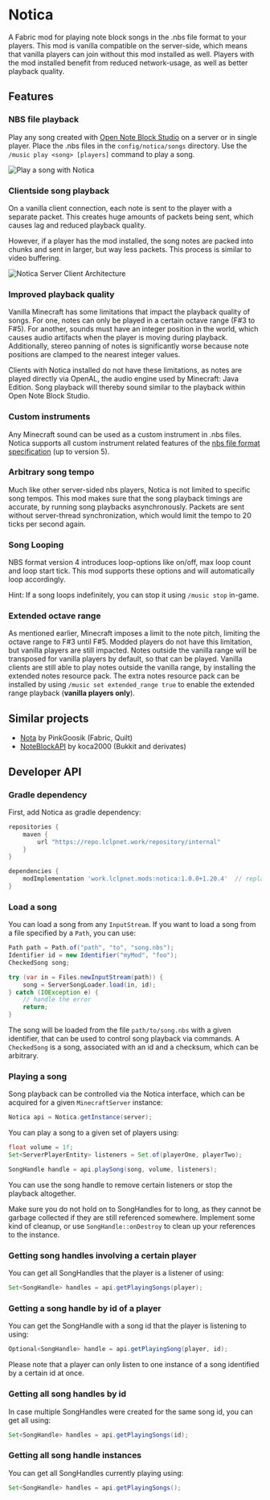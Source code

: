 # Notica
A Fabric mod for playing note block songs in the .nbs file format to your players.
This mod is vanilla compatible on the server-side, which means that vanilla players can join without this mod installed as well.
Players with the mod installed benefit from reduced network-usage, as well as better playback quality.

## Features
### NBS file playback
Play any song created with [Open Note Block Studio](https://opennbs.org/) on a server or in single player.
Place the .nbs files in the `config/notica/songs` directory.
Use the `/music play <song> [players]` command to play a song.

![Play a song with Notica](https://i.imgur.com/ihCc1gY.gif)

### Clientside song playback
On a vanilla client connection, each note is sent to the player with a separate packet.
This creates huge amounts of packets being sent, which causes lag and reduced playback quality.

However, if a player has the mod installed, the song notes are packed into chunks and sent in larger, but way less packets.
This process is similar to video buffering.

![Notica Server Client Architecture](https://i.imgur.com/rZMliF9.png)

### Improved playback quality
Vanilla Minecraft has some limitations that impact the playback quality of songs.
For one, notes can only be played in a certain octave range (F#3 to F#5).
For another, sounds must have an integer position in the world, which causes audio artifacts when the player is moving during playback.
Additionally, stereo panning of notes is significantly worse because note positions are clamped to the nearest integer values.

Clients with Notica installed do not have these limitations, as notes are played directly via OpenAL, the audio engine used by Minecraft: Java Edition.
Song playback will thereby sound similar to the playback within Open Note Block Studio.

### Custom instruments
Any Minecraft sound can be used as a custom instrument in .nbs files.
Notica supports all custom instrument related features of the [nbs file format specification](https://opennbs.org/nbs) (up to version 5).

### Arbitrary song tempo
Much like other server-sided nbs players, Notica is not limited to specific song tempos.
This mod makes sure that the song playback timings are accurate, by running song playbacks asynchronously.
Packets are sent without server-thread synchronization, which would limit the tempo to 20 ticks per second again.

### Song Looping
NBS format version 4 introduces loop-options like on/off, max loop count and loop start tick.
This mod supports these options and will automatically loop accordingly.

Hint: If a song loops indefinitely, you can stop it using `/music stop` in-game.

### Extended octave range
As mentioned earlier, Minecraft imposes a limit to the note pitch, limiting the octave range to F#3 until F#5.
Modded players do not have this limitation, but vanilla players are still impacted.
Notes outside the vanilla range will be transposed for vanilla players by default, so that can be played.
Vanilla clients are still able to play notes outside the vanilla range, by installing the extended notes resource pack.
The extra notes resource pack can be installed by using `/music set extended_range true` to enable the extended range playback (**vanilla players only**).

## Similar projects
- [Nota](https://github.com/PinkGoosik/nota) by PinkGoosik (Fabric, Quilt)
- [NoteBlockAPI](https://github.com/koca2000/NoteBlockAPI) by koca2000 (Bukkit and derivates)

## Developer API
### Gradle dependency
First, add Notica as gradle dependency:
```groovy
repositories {
    maven {
        url "https://repo.lclpnet.work/repository/internal"
    }
}

dependencies {
    modImplementation 'work.lclpnet.mods:notica:1.0.0+1.20.4'  // replace with your version
}
```

### Load a song
You can load a song from any `InputStream`.
If you want to load a song from a file specified by a `Path`, you can use:

```java
Path path = Path.of("path", "to", "song.nbs");
Identifier id = new Identifier("myMod", "foo");
CheckedSong song;

try (var in = Files.newInputStream(path)) {
    song = ServerSongLoader.load(in, id);
} catch (IOException e) {
    // handle the error
    return;
}
```

The song will be loaded from the file `path/to/song.nbs` with a given identifier, that can be used to control song playback via commands.
A `CheckedSong` is a song, associated with an id and a checksum, which can be arbitrary.

### Playing a song
Song playback can be controlled via the Notica interface, which can be acquired for a given `MinecraftServer` instance:
```java
Notica api = Notica.getInstance(server);
```

You can play a song to a given set of players using:
```java
float volume = 1f;
Set<ServerPlayerEntity> listeners = Set.of(playerOne, playerTwo);

SongHandle handle = api.playSong(song, volume, listeners);
```

You can use the song handle to remove certain listeners or stop the playback altogether.

Make sure you do not hold on to SongHandles for to long, as they cannot be garbage collected if they are still referenced somewhere.
Implement some kind of cleanup, or use `SongHandle::onDestroy` to clean up your references to the instance.

### Getting song handles involving a certain player
You can get all SongHandles that the player is a listener of using:
```java
Set<SongHandle> handles = api.getPlayingSongs(player);
```

### Getting a song handle by id of a player
You can get the SongHandle with a song id that the player is listening to using:
```java
Optional<SongHandle> handle = api.getPlayingSong(player, id);
```

Please note that a player can only listen to one instance of a song identified by a certain id at once.

### Getting all song handles by id
In case multiple SongHandles were created for the same song id, you can get all using:
```java
Set<SongHandle> handles = api.getPlayingSongs(id);
```

### Getting all song handle instances
You can get all SongHandles currently playing using:
```java
Set<SongHandle> handles = api.getPlayingSongs();
```
